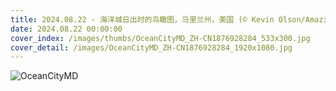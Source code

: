 ```yaml
---
title: 2024.08.22 - 海洋城日出时的鸟瞰图，马里兰州，美国 (© Kevin Olson/Amazing Aerial Agency)
date: 2024.08.22 00:00:00
cover_index: /images/thumbs/OceanCityMD_ZH-CN1876928284_533x300.jpg
cover_detail: /images/OceanCityMD_ZH-CN1876928284_1920x1080.jpg
---
```


![OceanCityMD](/images/OceanCityMD_ZH-CN1876928284_1920x1080.jpg)

